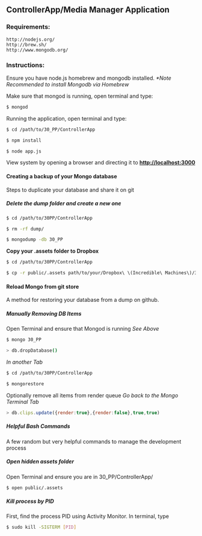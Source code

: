 ControllerApp/Media Manager Application
--------------------------------------------

### Requirements:
	http://nodejs.org/
	http://brew.sh/
	http://www.mongodb.org/

### Instructions:
Ensure you have node.js homebrew and mongodb installed.
_*Note Recommended to install Mongodb via Homebrew_

Make sure that mongod is running, open terminal and type:
```bash
$ mongod
```
Running the application, open terminal and type:
```bash
$ cd /path/to/30_PP/ControllerApp

$ npm install

$ node app.js
```
View system by opening a browser and directing it to __[http://localhost:3000](http://localhost:3000)__

#### Creating a backup of your Mongo database
Steps to duplicate your database and share it on git

##### Delete the dump folder and create a new one

```bash
$ cd /path/to/30PP/ControllerApp

$ rm -rf dump/

$ mongodump -db 30_PP
```

__Copy your .assets folder to Dropbox__

```bash
$ cd /path/to/30PP/ControllerApp

$ cp -r public/.assets path/to/your/Dropbox\ \(Incredible\ Machines\)/30PP/AE_Architecture/Database/assets
```

#### Reload Mongo from git store
A method for restoring your database from a dump on github.


##### Manually Removing DB Items

Open Terminal and ensure that Mongod is running *See Above*
```bash
$ mongo 30_PP

> db.dropDatabase()
```
_In another Tab_

```bash
$ cd /path/to/30PP/ControllerApp

$ mongorestore
```
Optionally remove all items from render queue _Go back to the Mongo Terminal Tab_

```javascript
> db.clips.update({render:true},{render:false},true,true)
```

##### Helpful Bash Commands

A few random but very helpful commands to manage the development process

##### Open hidden assets folder
Open Terminal and ensure you are in 30_PP/ControllerApp/
```bash
$ open public/.assets
```

##### Kill process by PID
First, find the process PID using Activity Monitor.
In terminal, type  
```bash
$ sudo kill -SIGTERM [PID]
```
